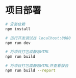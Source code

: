 

# 项目部署

``` bash
# 安装依赖
npm install

# 运行开发调试在 localhost:8080
npm run dev

# 将项目打包成静态HTML
npm run build

# 将项目打包成静态HTML并查看报告
npm run build --report
```

